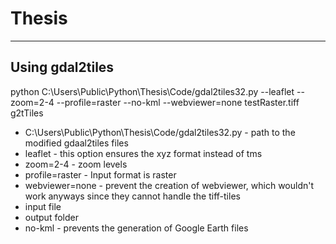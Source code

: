 # Thesis


---
## Using gdal2tiles

python C:\Users\Public\Python\Thesis\Code/gdal2tiles32.py --leaflet --zoom=2-4 --profile=raster --no-kml --webviewer=none testRaster.tiff g2tTiles

 - C:\Users\Public\Python\Thesis\Code/gdal2tiles32.py - path to the modified gdaal2tiles files
 - leaflet - this option ensures the xyz format instead of tms
 - zoom=2-4 - zoom levels
 - profile=raster - Input format is raster
 - webviewer=none - prevent the creation of webviewer, which wouldn't work anyways since they cannot handle the tiff-tiles
 - input file
 - output folder
 - no-kml - prevents the generation of Google Earth files
